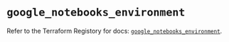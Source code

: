 # `google_notebooks_environment`

Refer to the Terraform Registory for docs: [`google_notebooks_environment`](https://www.terraform.io/docs/providers/google-beta/r/google_notebooks_environment).
